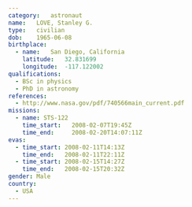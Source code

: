 ```yaml
---
category:	astronaut
name:	LOVE, Stanley G.
type:	civilian
dob:	1965-06-08
birthplace:
  - name:	San Diego, California
    latitude:	32.831699
    longitude:	-117.122002
qualifications:
  - BSc in physics
  - PhD in astronomy
references:
  - http://www.nasa.gov/pdf/740566main_current.pdf
missions:
  - name: STS-122
    time_start:   2008-02-07T19:45Z
    time_end:     2008-02-20T14:07:11Z
evas:
  - time_start: 2008-02-11T14:13Z
    time_end:   2008-02-11T22:11Z
  - time_start: 2008-02-15T14:27Z
    time_end:   2008-02-15T20:32Z
gender:	Male
country:
  - USA
---
```

